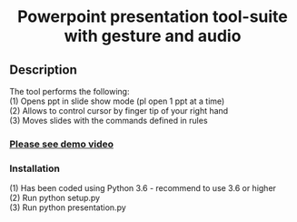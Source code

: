 <h1 align="center">Powerpoint presentation tool-suite with gesture and audio</h1>

## Description
The tool performs the following:  
(1) Opens ppt in slide show mode (pl open 1 ppt at a time)  
(2) Allows to control cursor by finger tip of your right hand  
(3) Moves slides with the commands defined in rules  

### [Please see demo video](https://www.youtube.com/watch?v=X1D0ceIVELw)

### Installation
(1) Has been coded using Python 3.6 - recommend to use 3.6 or higher  
(2) Run python setup.py  
(3) Run python presentation.py  
